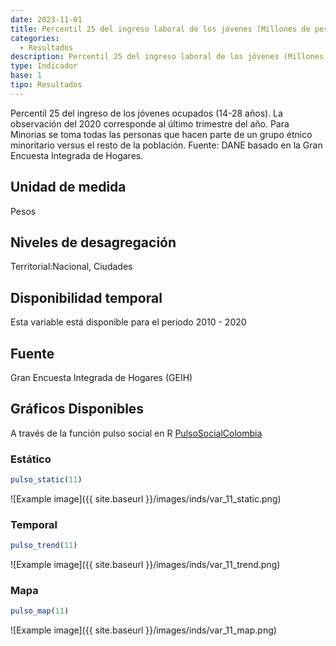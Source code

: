 ```yaml
---
date: 2023-11-01
title: Percentil 25 del ingreso laboral de los jóvenes (Millones de pesos) (nacional_etnia)
categories:
  - Resultados
description: Percentil 25 del ingreso laboral de los jóvenes (Millones de pesos)
type: Indicador
base: 1
tipo: Resultados
--- 
```


Percentil 25 del ingreso de los jóvenes ocupados (14-28 años). La observación del 2020 corresponde al último trimestre del año. Para Minorias se toma todas las personas que hacen parte de un grupo étnico minoritario versus el resto de la población.
Fuente: DANE basado en la Gran Encuesta Integrada de Hogares.

## Unidad de medida
Pesos

## Niveles de desagregación
Territorial:Nacional, Ciudades

## Disponibilidad temporal
Esta variable está disponible para el periodo 2010 - 2020

## Fuente
Gran Encuesta Integrada de Hogares (GEIH)

## Gráficos Disponibles

A través de la función pulso social en R [PulsoSocialColombia](https://github.com/pulsosocialcolombia/PulsoSocialColombia)

### Estático

``` R
pulso_static(11)
```

![Example image]({{ site.baseurl }}/images/inds/var_11_static.png)

### Temporal

``` R
pulso_trend(11)
```

![Example image]({{ site.baseurl }}/images/inds/var_11_trend.png)

### Mapa

``` R
pulso_map(11)
```

![Example image]({{ site.baseurl }}/images/inds/var_11_map.png)